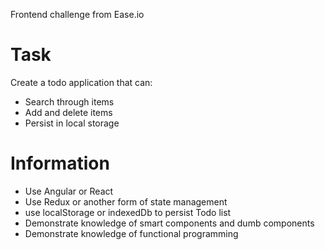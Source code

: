 Frontend challenge from Ease.io

# Task
Create a todo application that can:
- Search through items
- Add and delete items
- Persist in local storage

# Information
- Use Angular or React
- Use Redux or another form of state management
- use localStorage or indexedDb to persist Todo list
- Demonstrate knowledge of smart components and dumb components
- Demonstrate knowledge of functional programming